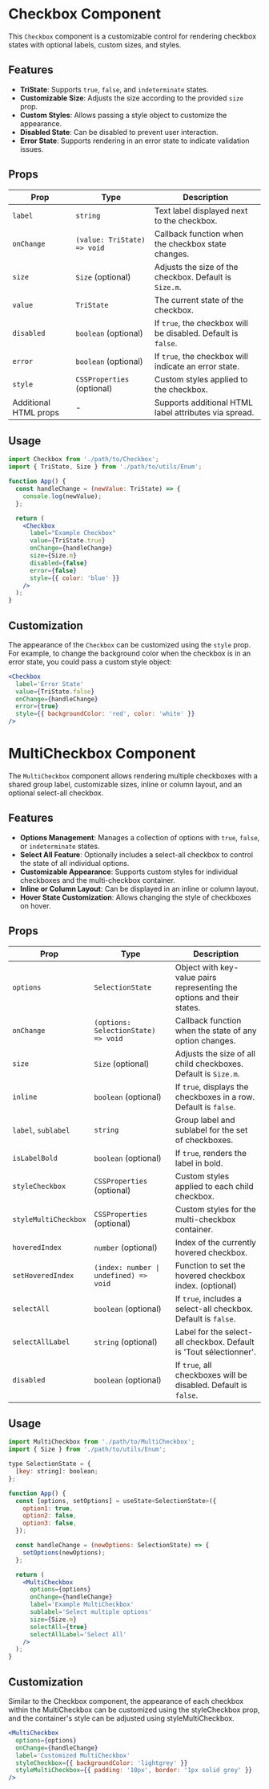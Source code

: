 # Checkbox Component

This `Checkbox` component is a customizable control for rendering checkbox states with optional labels, custom sizes, and styles.

## Features

- **TriState**: Supports `true`, `false`, and `indeterminate` states.
- **Customizable Size**: Adjusts the size according to the provided `size` prop.
- **Custom Styles**: Allows passing a style object to customize the appearance.
- **Disabled State**: Can be disabled to prevent user interaction.
- **Error State**: Supports rendering in an error state to indicate validation issues.

## Props

| Prop                  | Type                        | Description                                                   |
| --------------------- | --------------------------- | ------------------------------------------------------------- |
| `label`               | `string`                    | Text label displayed next to the checkbox.                    |
| `onChange`            | `(value: TriState) => void` | Callback function when the checkbox state changes.            |
| `size`                | `Size` (optional)           | Adjusts the size of the checkbox. Default is `Size.m`.        |
| `value`               | `TriState`                  | The current state of the checkbox.                            |
| `disabled`            | `boolean` (optional)        | If `true`, the checkbox will be disabled. Default is `false`. |
| `error`               | `boolean` (optional)        | If `true`, the checkbox will indicate an error state.         |
| `style`               | `CSSProperties` (optional)  | Custom styles applied to the checkbox.                        |
| Additional HTML props | -                           | Supports additional HTML label attributes via spread.         |

## Usage

```jsx
import Checkbox from './path/to/Checkbox';
import { TriState, Size } from './path/to/utils/Enum';

function App() {
  const handleChange = (newValue: TriState) => {
    console.log(newValue);
  };

  return (
    <Checkbox
      label="Example Checkbox"
      value={TriState.true}
      onChange={handleChange}
      size={Size.m}
      disabled={false}
      error={false}
      style={{ color: 'blue' }}
    />
  );
}
```

## Customization

The appearance of the `Checkbox` can be customized using the `style` prop. For example, to change the background color when the checkbox is in an error state, you could pass a custom style object:

```jsx
<Checkbox
  label='Error State'
  value={TriState.false}
  onChange={handleChange}
  error={true}
  style={{ backgroundColor: 'red', color: 'white' }}
/>
```

# MultiCheckbox Component

The `MultiCheckbox` component allows rendering multiple checkboxes with a shared group label, customizable sizes, inline or column layout, and an optional select-all checkbox.

## Features

- **Options Management**: Manages a collection of options with `true`, `false`, or `indeterminate` states.
- **Select All Feature**: Optionally includes a select-all checkbox to control the state of all individual options.
- **Customizable Appearance**: Supports custom styles for individual checkboxes and the multi-checkbox container.
- **Inline or Column Layout**: Can be displayed in an inline or column layout.
- **Hover State Customization**: Allows changing the style of checkboxes on hover.

## Props

| Prop                 | Type                                   | Description                                                            |
| -------------------- | -------------------------------------- | ---------------------------------------------------------------------- |
| `options`            | `SelectionState`                       | Object with key-value pairs representing the options and their states. |
| `onChange`           | `(options: SelectionState) => void`    | Callback function when the state of any option changes.                |
| `size`               | `Size` (optional)                      | Adjusts the size of all child checkboxes. Default is `Size.m`.         |
| `inline`             | `boolean` (optional)                   | If `true`, displays the checkboxes in a row. Default is `false`.       |
| `label`, `sublabel`  | `string`                               | Group label and sublabel for the set of checkboxes.                    |
| `isLabelBold`        | `boolean` (optional)                   | If `true`, renders the label in bold.                                  |
| `styleCheckbox`      | `CSSProperties` (optional)             | Custom styles applied to each child checkbox.                          |
| `styleMultiCheckbox` | `CSSProperties` (optional)             | Custom styles for the multi-checkbox container.                        |
| `hoveredIndex`       | `number` (optional)                    | Index of the currently hovered checkbox.                               |
| `setHoveredIndex`    | `(index: number \| undefined) => void` | Function to set the hovered checkbox index. (optional)                 |
| `selectAll`          | `boolean` (optional)                   | If `true`, includes a select-all checkbox. Default is `false`.         |
| `selectAllLabel`     | `string` (optional)                    | Label for the select-all checkbox. Default is 'Tout sélectionner'.     |
| `disabled`           | `boolean` (optional)                   | If `true`, all checkboxes will be disabled. Default is `false`.        |

## Usage

```jsx
import MultiCheckbox from './path/to/MultiCheckbox';
import { Size } from './path/to/utils/Enum';

type SelectionState = {
  [key: string]: boolean;
};

function App() {
  const [options, setOptions] = useState<SelectionState>({
    option1: true,
    option2: false,
    option3: false,
  });

  const handleChange = (newOptions: SelectionState) => {
    setOptions(newOptions);
  };

  return (
    <MultiCheckbox
      options={options}
      onChange={handleChange}
      label='Example MultiCheckbox'
      sublabel='Select multiple options'
      size={Size.m}
      selectAll={true}
      selectAllLabel='Select All'
    />
  );
}
```

## Customization

Similar to the Checkbox component, the appearance of each checkbox within the MultiCheckbox can be customized using the styleCheckbox prop, and the container's style can be adjusted using styleMultiCheckbox.

```jsx
<MultiCheckbox
  options={options}
  onChange={handleChange}
  label='Customized MultiCheckbox'
  styleCheckbox={{ backgroundColor: 'lightgrey' }}
  styleMultiCheckbox={{ padding: '10px', border: '1px solid grey' }}
/>
```
